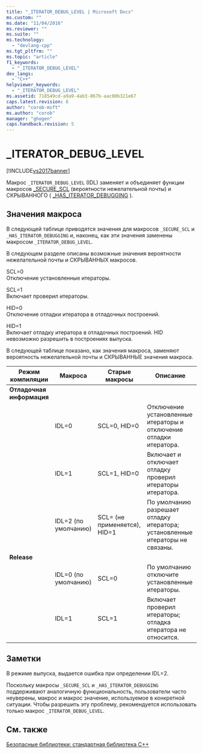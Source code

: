 ```yaml
---
title: "_ITERATOR_DEBUG_LEVEL | Microsoft Docs"
ms.custom: ""
ms.date: "11/04/2016"
ms.reviewer: ""
ms.suite: ""
ms.technology: 
  - "devlang-cpp"
ms.tgt_pltfrm: ""
ms.topic: "article"
f1_keywords: 
  - "_ITERATOR_DEBUG_LEVEL"
dev_langs: 
  - "C++"
helpviewer_keywords: 
  - "_ITERATOR_DEBUG_LEVEL"
ms.assetid: 718549cd-a9a9-4ab3-867b-aac00b321e67
caps.latest.revision: 6
author: "corob-msft"
ms.author: "corob"
manager: "ghogen"
caps.handback.revision: 5
---
```

# _ITERATOR_DEBUG_LEVEL
[!INCLUDE[vs2017banner](../assembler/inline/includes/vs2017banner.md)]

Макрос `_ITERATOR_DEBUG_LEVEL` \(IDL\) заменяет и объединяет функции макросов [\_SECURE\_SCL](../standard-library/secure-scl.md) \(вероятности нежелательной почты\) и СКРЫВАННОГО \( [\_HAS\_ITERATOR\_DEBUGGING](../Topic/_HAS_ITERATOR_DEBUGGING.md) \).  
  
## Значения макроса  
 В следующей таблице приводятся значения для макросов `_SECURE_SCL` и `_HAS_ITERATOR_DEBUGGING` и, наконец, как эти значения заменены макросом `_ITERATOR_DEBUG_LEVEL`.  
  
 В следующем разделе описаны возможные значения вероятности нежелательной почты и СКРЫВАННЫХ макросов.  
  
 SCL\=0  
 Отключение установленные итераторы.  
  
 SCL\=1  
 Включает проверил итераторы.  
  
 HID\=0  
 Отключение отладки итератора в отладочных построений.  
  
 HID\=1  
 Включает отладку итератора в отладочных построений.  HID невозможно разрешить в построениях выпуска.  
  
 В следующей таблице показано, как значения макроса, заменяют вероятность нежелательной почты и СКРЫВАННЫЕ значения макроса.  
  
|Режим компиляции|Макроса|Старые макросы|Описание|  
|----------------------|-------------|--------------------|--------------|  
|**Отладочная информация**||||  
||IDL\=0|SCL\=0, HID\=0|Отключение установленные итераторы и отключение отладки итератора.|  
||IDL\=1|SCL\=1, HID\=0|Включает и отключает отладку проверил итераторы итератора.|  
||IDL\=2 \(по умолчанию\)|SCL\= \(не применяется\), HID\=1|По умолчанию разрешает отладку итератора; установленные итераторы не связаны.|  
|**Release**||||  
||IDL\=0 \(по умолчанию\)|SCL\=0|По умолчанию отключите установленные итераторы.|  
||IDL\=1|SCL\=1|Включает проверил итераторы; отладка итератора не относится.|  
  
## Заметки  
 В режиме выпуска, выдается ошибка при определении IDL\=2.  
  
 Поскольку макросы `_SECURE_SCL` и `_HAS_ITERATOR_DEBUGGING` поддерживают аналогичную функциональность, пользователи часто неуверены, макрос и макрос значение, используемое в конкретной ситуации.  Чтобы разрешить эту проблему, рекомендуется использовать только макрос `_ITERATOR_DEBUG_LEVEL`.  
  
## См. также  
 [Безопасные библиотеки: стандартная библиотека C\+\+](../standard-library/safe-libraries-cpp-standard-library.md)
